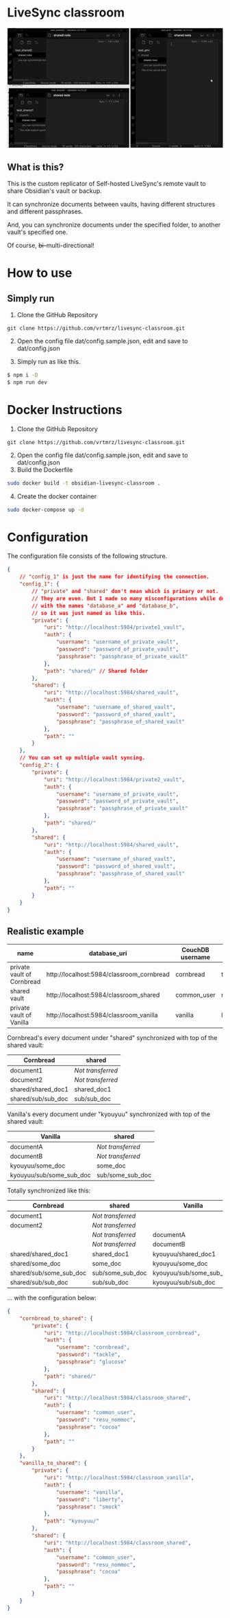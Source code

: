 # LiveSync classroom

![screenshot](./images/livesync-classroom-capture.gif)

## What is this?

This is the custom replicator of Self-hosted LiveSync's remote vault to share Obsidian's vault or backup.

It can synchronize documents between vaults,
having different structures and different passphrases.

And, you can synchronize documents under the specified folder,
to another vault's specified one.

Of course, ~~bi-~~multi-directional!

# How to use
## Simply run

1. Clone the GitHub Repository
```git
git clone https://github.com/vrtmrz/livesync-classroom.git
```
2. Open the config file dat/config.sample.json, edit and save to dat/config.json

3. Simply run as like this.
```bash
$ npm i -D
$ npm run dev
```

# Docker Instructions

1. Clone the GitHub Repository
```git
git clone https://github.com/vrtmrz/livesync-classroom.git
```
2. Open the config file dat/config.sample.json, edit and save to dat/config.json
3. Build the Dockerfile
```bash
sudo docker build -t obsidian-livesync-classroom .
```
4. Create the docker container
```bash
sudo docker-compose up -d
```
# Configuration

The configuration file consists of the following structure.

```json
{
    // "config_1" is just the name for identifying the connection.
    "config_1": {
        // "private" and "shared" don't mean which is primary or not.
        // They are even. But I made so many misconfigurations while debugging
        // with the names "database_a" and "database_b",
        // so it was just named as like this.
        "private": { 
            "uri": "http://localhost:5984/private1_vault",
            "auth": {
                "username": "username_of_private_vault",
                "password": "password_of_private_vault",
                "passphrase": "passphrase_of_private_vault"
            },
            "path": "shared/" // Shared folder
        },
        "shared": {
            "uri": "http://localhost:5984/shared_vault",
            "auth": {
                "username": "username_of_shared_vault",
                "password": "password_of_shared_vault",
                "passphrase": "passphrase_of_shared_vault"
            },
            "path": ""
        }
    },
    // You can set up multiple vault syncing.
    "config_2": {
        "private": {
            "uri": "http://localhost:5984/private2_vault",
            "auth": {
                "username": "username_of_private_vault",
                "password": "password_of_private_vault",
                "passphrase": "passphrase_of_private_vault"
            },
            "path": "shared/"
        },
        "shared": {
            "uri": "http://localhost:5984/shared_vault",
            "auth": {
                "username": "username_of_shared_vault",
                "password": "password_of_shared_vault",
                "passphrase": "passphrase_of_shared_vault"
            },
            "path": ""
        }
    }
}
```
## Realistic example

| name                       | database_uri                              | CouchDB username | CouchDB password | vault E2EE passphrase | sharing path |
| -------------------------- | ----------------------------------------- | ---------------- | ---------------- | --------------------- | ------------ |
| private vault of Cornbread | http://localhost:5984/classroom_cornbread | cornbread        | tackle           | glucose               | shared/      |
| shared vault               | http://localhost:5984/classroom_shared    | common_user      | resu_nommoc      | cocoa                 |              |
| private vault of Vanilla   | http://localhost:5984/classroom_vanilla   | vanilla          | liberty          | smock                 | kyouyuu/     |

Cornbread's every document under "shared" synchronized with top of the shared vault:

| Cornbread          | shared            |
| ------------------ | ----------------- |
| document1          | *Not transferred* |
| document2          | *Not transferred* |
| shared/shared_doc1 | shared_doc1       |
| shared/sub/sub_doc | sub/sub_doc       |

Vanilla's every document under "kyouyuu" synchronized with top of the shared vault:

| Vanilla                  | shared            |
| ------------------------ | ----------------- |
| documentA                | *Not transferred* |
| documentB                | *Not transferred* |
| kyouyuu/some_doc         | some_doc          |
| kyouyuu/sub/some_sub_doc | sub/some_sub_doc  |

Totally synchronized like this:

| Cornbread               | shared            | Vanilla                  |
| ----------------------- | ----------------- | ------------------------ |
| document1               | *Not transferred* |                          |
| document2               | *Not transferred* |                          |
|                         | *Not transferred* | documentA                |
|                         | *Not transferred* | documentB                |
| shared/shared_doc1      | shared_doc1       | kyouyuu/shared_doc1      |
| shared/some_doc         | some_doc          | kyouyuu/some_doc         |
| shared/sub/some_sub_doc | sub/some_sub_doc  | kyouyuu/sub/some_sub_doc |
| shared/sub/sub_doc      | sub/sub_doc       | kyouyuu/sub/sub_doc      |

... with the configuration below:

```json
{
    "cornbread_to_shared": {
        "private": {
            "uri": "http://localhost:5984/classroom_cornbread",
            "auth": {
                "username": "cornbread",
                "password": "tackle",
                "passphrase": "glucose"
            },
            "path": "shared/"
        },
        "shared": {
            "uri": "http://localhost:5984/classroom_shared",
            "auth": {
                "username": "common_user",
                "password": "resu_nommoc",
                "passphrase": "cocoa"
            },
            "path": ""
        }
    },
    "vanilla_to_shared": {
        "private": {
            "uri": "http://localhost:5984/classroom_vanilla",
            "auth": {
                "username": "vanilla",
                "password": "liberty",
                "passphrase": "smock"
            },
            "path": "kyouyuu/"
        },
        "shared": {
            "uri": "http://localhost:5984/classroom_shared",
            "auth": {
                "username": "common_user",
                "password": "resu_nommoc",
                "passphrase": "cocoa"
            },
            "path": ""
        }
    }
}
```
